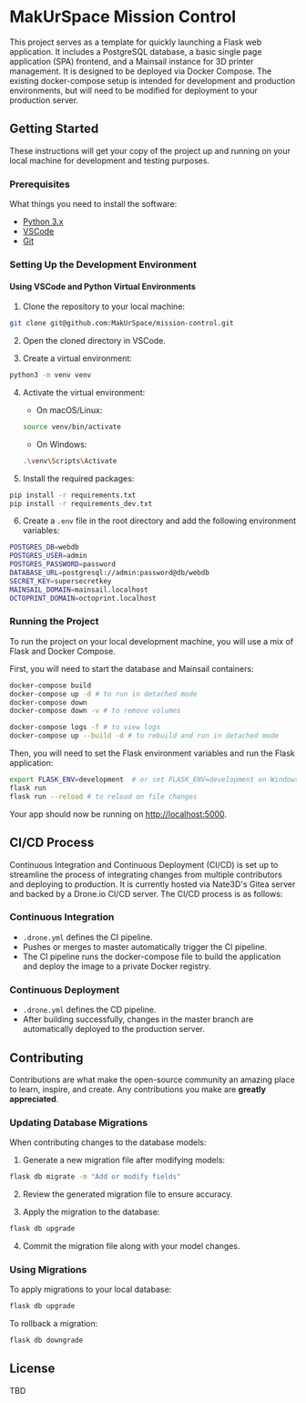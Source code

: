 
# MakUrSpace Mission Control

This project serves as a template for quickly launching a Flask web application. It includes a PostgreSQL database, a basic single page application (SPA) frontend, and a Mainsail instance for 3D printer management. It is designed to be deployed via Docker Compose. The existing docker-compose setup is intended for development and production environments, but will need to be modified for deployment to your production server.

## Getting Started

These instructions will get your copy of the project up and running on your local machine for development and testing purposes.

### Prerequisites

What things you need to install the software:

- [Python 3.x](https://www.python.org/downloads/)
- [VSCode](https://code.visualstudio.com/download)
- [Git](https://git-scm.com/downloads)

### Setting Up the Development Environment

#### Using VSCode and Python Virtual Environments

1. Clone the repository to your local machine:
```sh
git clone git@github.com:MakUrSpace/mission-control.git
```

2. Open the cloned directory in VSCode.

3. Create a virtual environment:
```sh
python3 -m venv venv
```

4. Activate the virtual environment:
   - On macOS/Linux:
   ```sh
   source venv/bin/activate
   ```
   - On Windows:
   ```sh
   .\venv\Scripts\Activate
   ```

5. Install the required packages:
```sh
pip install -r requirements.txt
pip install -r requirements_dev.txt
```

6. Create a `.env` file in the root directory and add the following environment variables:
```sh
POSTGRES_DB=webdb
POSTGRES_USER=admin
POSTGRES_PASSWORD=password
DATABASE_URL=postgresql://admin:password@db/webdb
SECRET_KEY=supersecretkey
MAINSAIL_DOMAIN=mainsail.localhost
OCTOPRINT_DOMAIN=octoprint.localhost
```

### Running the Project

To run the project on your local development machine, you will use a mix of Flask and Docker Compose. 

First, you will need to start the database and Mainsail containers:

```sh
docker-compose build
docker-compose up -d # to run in detached mode
docker-compose down
docker-compose down -v # to remove volumes

docker-compose logs -f # to view logs
docker-compose up --build -d # to rebuild and run in detached mode
```

Then, you will need to set the Flask environment variables and run the Flask application:

```sh
export FLASK_ENV=development  # or set FLASK_ENV=development on Windows
flask run
flask run --reload # to reload on file changes
```

Your app should now be running on [http://localhost:5000](http://localhost:5000).

## CI/CD Process

Continuous Integration and Continuous Deployment (CI/CD) is set up to streamline the process of integrating changes from multiple contributors and deploying to production. It is currently hosted via Nate3D's Gitea server and backed by a Drone.io CI/CD server. The CI/CD process is as follows:

### Continuous Integration

- `.drone.yml` defines the CI pipeline.
- Pushes or merges to master automatically trigger the CI pipeline.
- The CI pipeline runs the docker-compose file to build the application and deploy the image to a private Docker registry.

### Continuous Deployment

- `.drone.yml` defines the CD pipeline.
- After building successfully, changes in the master branch are automatically deployed to the production server.

## Contributing

Contributions are what make the open-source community an amazing place to learn, inspire, and create. Any contributions you make are **greatly appreciated**.

### Updating Database Migrations

When contributing changes to the database models:

1. Generate a new migration file after modifying models:
```sh
flask db migrate -m "Add or modify fields"
```

2. Review the generated migration file to ensure accuracy.

3. Apply the migration to the database:
```sh
flask db upgrade
```

4. Commit the migration file along with your model changes.

### Using Migrations

To apply migrations to your local database:

```sh
flask db upgrade
```

To rollback a migration:

```sh
flask db downgrade
```


## License

TBD

